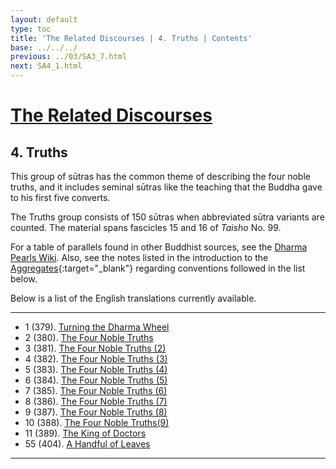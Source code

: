 ```yaml
---
layout: default
type: toc
title: 'The Related Discourses | 4. Truths | Contents'
base: ../../../
previous: ../03/SA3_7.html
next: SA4_1.html
---
```


# [The Related Discourses](../index.html)
## 4. Truths

This group of sūtras has the common theme of describing the four noble truths, and it includes seminal sūtras like the teaching that the Buddha gave to his first five converts.

The Truths group consists of 150 sūtras when abbreviated sūtra variants are counted. The material spans fascicles 15 and 16 of *Taisho* No. 99.

For a table of parallels found in other Buddhist sources, see the [Dharma Pearls Wiki](https://dharmapearls.net/dharmabase/index.php/Truths_Sa%E1%B9%83yukta). Also, see the notes listed in the introduction to the [Aggregates](../01/index.html){:target="_blank"} regarding conventions followed in the list below.

Below is a list of the English translations currently available.

---

<ul class="list-style-none">
  <li>1 (379). <a href="SA4_1.html">Turning the Dharma Wheel</a></li>
  <li>2 (380). <a href="SA4_2.html">The Four Noble Truths</a></li>
  <li>3 (381). <a href="SA4_3.html">The Four Noble Truths (2)</a></li>
  <li>4 (382). <a href="SA4_4.html">The Four Noble Truths (3)</a></li>
  <li>5 (383). <a href="SA4_5.html">The Four Noble Truths (4)</a></li>
  <li>6 (384). <a href="SA4_6.html">The Four Noble Truths (5)</a></li>
  <li>7 (385). <a href="SA4_7.html">The Four Noble Truths (6)</a></li>
  <li>8 (386). <a href="SA4_8.html">The Four Noble Truths (7)</a></li>
  <li>9 (387). <a href="SA4_9.html">The Four Noble Truths (8)</a></li>
  <li>10 (388). <a href="SA4_10.html">The Four Noble Truths(9)</a></li>
  <li>11 (389). <a href="SA4_11.html">The King of Doctors</a></li>
            <!--
            <li>12. Planting a Tree <span class="links">[T 99.390]</span></li>
            <li>13. Planting a Tree <span class="links">[T 99.391]</span></li>
            <li>14. Planting a Tree <span class="links">[T 99.392]</span></li>
            <li>15. Planting a Tree <span class="links">[T 99.392]</span></li>
            <li>16. Planting a Tree <span class="links">[T 99.392]</span></li>
            <li>17. Planting a Tree <span class="links">[T 99.392]</span></li>
            <li>18. Planting a Tree <span class="links">[T 99.392]</span></li>
            <li>19. Planting a Tree <span class="links">[T 99.392]</span></li>
            <li>20. Planting a Tree <span class="links">[T 99.392]</span></li>
            <li>21. Planting a Tree <span class="links">[T 99.392]</span></li>
            <li>22. Planting a Tree <span class="links">[T 99.393]</span></li>
            <li>23. Planting a Tree <span class="links">[T 99.393]</span></li>
            <li>24. Planting a Tree <span class="links">[T 99.393]</span></li>
            <li>25. Planting a Tree <span class="links">[T 99.393]</span></li>
            <li>26. Planting a Tree <span class="links">[T 99.393]</span></li>
            <li>27. Planting a Tree <span class="links">[T 99.393]</span></li>
            <li>28. Planting a Tree <span class="links">[T 99.393]</span></li>
            <li>29. Planting a Tree <span class="links">[T 99.393]</span></li>
            <li>30. Planting a Tree <span class="links">[T 99.393]</span></li>
            <li>31. Planting a Tree <span class="links">[T 99.393]</span></li>
            <li>32. Planting a Tree <span class="links">[T 99.393]</span></li>
            <li>33. Planting a Tree <span class="links">[T 99.393]</span></li>
            <li>34. Planting a Tree <span class="links">[T 99.393]</span></li>
            <li>35. Planting a Tree <span class="links">[T 99.393]</span></li>
            <li>36. Planting a Tree <span class="links">[T 99.393]</span></li>
            <li>37. Planting a Tree <span class="links">[T 99.393]</span></li>
            <li>38. Planting a Tree <span class="links">[T 99.393]</span></li>
            <li>39. Planting a Tree <span class="links">[T 99.393]</span></li>
            <li>40. Planting a Tree <span class="links">[T 99.393]</span></li>
            <li>41. Planting a Tree <span class="links">[T 99.393]</span></li>
            <li>42. Planting a Tree <span class="links">[T 99.393]</span></li>
            <li>43. Planting a Tree <span class="links">[T 99.394]</span></li>
            <li>44. Planting a Tree <span class="links">[T 99.394]</span></li>
            <li>45. Planting a Tree <span class="links">[T 99.394]</span></li>
            <li>46. Planting a Tree <span class="links">[T 99.395]</span></li>
            <li>47. Planting a Tree <span class="links">[T 99.396]</span></li>
            <li>48. Planting a Tree <span class="links">[T 99.397]</span></li>
            <li>49. Planting a Tree <span class="links">[T 99.398]</span></li>
            <li>50. Planting a Tree <span class="links">[T 99.399]</span></li>
            <li>51. Planting a Tree <span class="links">[T 99.400]</span></li>
            <li>52. Planting a Tree <span class="links">[T 99.401]</span></li>
            <li>53. Planting a Tree <span class="links">[T 99.402]</span></li>
            <li>54. Planting a Tree <span class="links">[T 99.403]</span></li>
        -->
  <li>55 (404). <a href="SA4_55.html">A Handful of Leaves</a></li>
        <!--
            <li>56. Planting a Tree <span class="links">[T 99.405]</span></li>
            <li>57. Planting a Tree <span class="links">[T 99.406]</span></li>
            <li>58. Planting a Tree <span class="links">[T 99.407]</span></li>
            <li>59. Planting a Tree <span class="links">[T 99.408]</span></li>
            <li>60. Planting a Tree <span class="links">[T 99.409]</span></li>
            <li>61. Planting a Tree <span class="links">[T 99.410]</span></li>
            <li>62. Planting a Tree <span class="links">[T 99.411]</span></li>
            <li>63. Planting a Tree <span class="links">[T 99.412]</span></li>
            <li>64. Planting a Tree <span class="links">[T 99.413]</span></li>
            <li>65. Planting a Tree <span class="links">[T 99.414]</span></li>
            <li>66. Planting a Tree <span class="links">[T 99.415]</span></li>
            <li>67. Planting a Tree <span class="links">[T 99.416]</span></li>
            <li>68. Planting a Tree <span class="links">[T 99.417]</span></li>
            <li>69. Planting a Tree <span class="links">[T 99.418]</span></li>
            <li>70. Planting a Tree <span class="links">[T 99.419]</span></li>
            <li>71. Planting a Tree <span class="links">[T 99.420]</span></li>
            <li>72. Planting a Tree <span class="links">[T 99.421]</span></li>
            <li>73. Planting a Tree <span class="links">[T 99.422]</span></li>
            <li>74. Planting a Tree <span class="links">[T 99.423]</span></li>
            <li>75. Planting a Tree <span class="links">[T 99.424]</span></li>
            <li>76. Planting a Tree <span class="links">[T 99.425]</span></li>
            <li>77. Planting a Tree <span class="links">[T 99.426]</span></li>
            <li>78. Planting a Tree <span class="links">[T 99.427]</span></li>
            <li>79. Planting a Tree <span class="links">[T 99.427]</span></li>
            <li>80. Planting a Tree <span class="links">[T 99.427]</span></li>
            <li>81. Planting a Tree <span class="links">[T 99.428]</span></li>
            <li>82. Planting a Tree <span class="links">[T 99.429]</span></li>
            <li>83. Planting a Tree <span class="links">[T 99.430]</span></li>
            <li>84. Planting a Tree <span class="links">[T 99.431]</span></li>
            <li>85. Planting a Tree <span class="links">[T 99.432]</span></li>
            <li>86. Planting a Tree <span class="links">[T 99.433]</span></li>
            <li>87. Planting a Tree <span class="links">[T 99.434]</span></li>
            <li>88. Planting a Tree <span class="links">[T 99.435]</span></li>
            <li>89. Planting a Tree <span class="links">[T 99.436]</span></li>
            <li>90. Planting a Tree <span class="links">[T 99.437]</span></li>
            <li>91. Planting a Tree <span class="links">[T 99.438]</span></li>
            <li>92. Planting a Tree <span class="links">[T 99.439]</span></li>
            <li>93. Planting a Tree <span class="links">[T 99.440]</span></li>
            <li>94. Planting a Tree <span class="links">[T 99.440]</span></li>
            <li>95. Planting a Tree <span class="links">[T 99.440]</span></li>
            <li>96. Planting a Tree <span class="links">[T 99.440]</span></li>
            <li>97. Planting a Tree <span class="links">[T 99.440]</span></li>
            <li>98. Planting a Tree <span class="links">[T 99.440]</span></li>
            <li>99. Planting a Tree <span class="links">[T 99.440]</span></li>
            <li>100. Planting a Tree <span class="links">[T 99.440]</span></li>
            <li>101. Planting a Tree <span class="links">[T 99.441]</span></li>
            <li>102. Planting a Tree <span class="links">[T 99.441]</span></li>
            <li>103. Planting a Tree <span class="links">[T 99.441]</span></li>
            <li>104. Planting a Tree <span class="links">[T 99.441]</span></li>
            <li>105. Planting a Tree <span class="links">[T 99.441]</span></li>
            <li>106. Planting a Tree <span class="links">[T 99.441]</span></li>
            <li>107. Planting a Tree <span class="links">[T 99.441]</span></li>
            <li>108. Planting a Tree <span class="links">[T 99.441]</span></li>
            <li>109. Planting a Tree <span class="links">[T 99.441]</span></li>
            <li>110. Planting a Tree <span class="links">[T 99.441]</span></li>
            <li>111. Planting a Tree <span class="links">[T 99.442]</span></li>
            <li>112. Planting a Tree <span class="links">[T 99.442]</span></li>
            <li>113. Planting a Tree <span class="links">[T 99.442]</span></li>
            <li>114. Planting a Tree <span class="links">[T 99.442]</span></li>
            <li>115. Planting a Tree <span class="links">[T 99.442]</span></li>
            <li>116. Planting a Tree <span class="links">[T 99.442]</span></li>
            <li>117. Planting a Tree <span class="links">[T 99.442]</span></li>
            <li>118. Planting a Tree <span class="links">[T 99.442]</span></li>
            <li>119. Planting a Tree <span class="links">[T 99.442]</span></li>
            <li>120. Planting a Tree <span class="links">[T 99.442]</span></li>
            <li>121. Planting a Tree <span class="links">[T 99.442]</span></li>
            <li>122. Planting a Tree <span class="links">[T 99.442]</span></li>
            <li>123. Planting a Tree <span class="links">[T 99.442]</span></li>
            <li>124. Planting a Tree <span class="links">[T 99.442]</span></li>
            <li>125. Planting a Tree <span class="links">[T 99.442]</span></li>
            <li>126. Planting a Tree <span class="links">[T 99.442]</span></li>
            <li>127. Planting a Tree <span class="links">[T 99.442]</span></li>
            <li>128. Planting a Tree <span class="links">[T 99.442]</span></li>
            <li>129. Planting a Tree <span class="links">[T 99.442]</span></li>
            <li>130. Planting a Tree <span class="links">[T 99.442]</span></li>
            <li>131. Planting a Tree <span class="links">[T 99.442]</span></li>
            <li>132. Planting a Tree <span class="links">[T 99.442]</span></li>
            <li>133. Planting a Tree <span class="links">[T 99.442]</span></li>
            <li>134. Planting a Tree <span class="links">[T 99.442]</span></li>
            <li>135. Planting a Tree <span class="links">[T 99.442]</span></li>
            <li>136. Planting a Tree <span class="links">[T 99.442]</span></li>
            <li>137. Planting a Tree <span class="links">[T 99.442]</span></li>
            <li>138. Planting a Tree <span class="links">[T 99.442]</span></li>
            <li>139. Planting a Tree <span class="links">[T 99.442]</span></li>
            <li>140. Planting a Tree <span class="links">[T 99.442]</span></li>
            <li>141. Planting a Tree <span class="links">[T 99.443]</span></li>
            <li>142. Planting a Tree <span class="links">[T 99.443]</span></li>
            <li>143. Planting a Tree <span class="links">[T 99.443]</span></li>
            <li>144. Planting a Tree <span class="links">[T 99.443]</span></li>
            <li>145. Planting a Tree <span class="links">[T 99.443]</span></li>
            <li>146. Planting a Tree <span class="links">[T 99.443]</span></li>
            <li>147. Planting a Tree <span class="links">[T 99.443]</span></li>
            <li>148. Planting a Tree <span class="links">[T 99.443]</span></li>
            <li>149. Planting a Tree <span class="links">[T 99.443]</span></li>
            <li>150. Planting a Tree <span class="links">[T 99.443]</span></li>
        -->
</ul>

---
